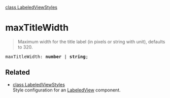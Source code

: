 [class LabeledViewStyles](LabeledViewStyles.md)

# maxTitleWidth

> Maximum width for the title label (in pixels or string with unit), defaults to 320.

<pre class="docgen_signature">maxTitleWidth: <b>number</b> | <b>string</b>;</pre>

## Related

- [<!--{ref:class}-->class LabeledViewStyles](LabeledViewStyles.md) \
    Style configuration for an [LabeledView](LabeledView.md) component.
